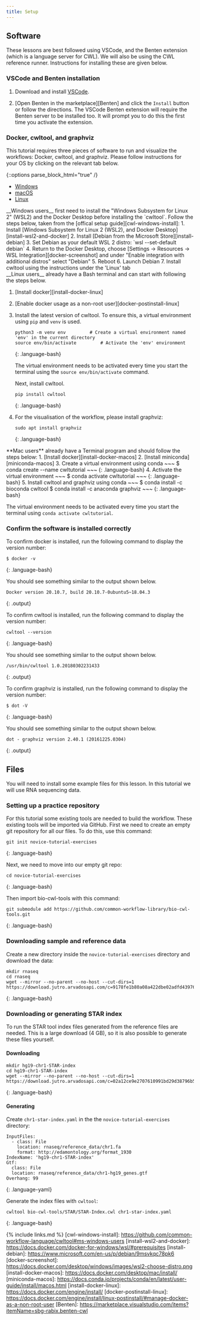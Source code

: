 ```yaml
---
title: Setup
---
```


## Software

These lessons are best followed using VSCode, and the Benten extension (which is a language server for CWL). We will also be using the CWL reference runner. Instructions for installing these are given below.

### VSCode and Benten installation

1. Download and install [VSCode](https://code.visualstudio.com/).

2. [Open Benten in the marketplace][Benten] and click the `Install` button or follow the directions.
   The VSCode Benten extension will require the Benten server to be installed too.
   It will prompt you to do this the first time you activate the extension.


### Docker, cwltool, and graphviz
This tutorial requires three pieces of software to run and visualize the workflows: Docker, cwltool, and graphviz.
Please follow instructions for your OS by clicking on the relevant tab below.

{::options parse_block_html="true" /}
<div>
<ul class="nav nav-tabs nav-justified" role="tablist">
<li role="presentation" class="active"><a data-os="windows" href="#windows" aria-controls="Windows"
role="tab" data-toggle="tab">Windows</a></li>
<li role="presentation"><a data-os="macos" href="#macos" aria-controls="macOS" role="tab"
data-toggle="tab">macOS</a></li>
<li role="presentation"><a data-os="linux" href="#linux" aria-controls="Linux" role="tab"
data-toggle="tab">Linux</a></li>
</ul>

<div class="tab-content">
<article role="tabpanel" class="tab-pane active" id="windows">
__Windows users__ first need to install the "Windows Subsystem for Linux 2" (WSL2) and the Docker Desktop before installing the `cwltool`.
Follow the steps below, taken from the [offical setup guide][cwl-windows-install]:
1. Install [Windows Subsystem for Linux 2 (WSL2), and Docker Desktop][install-wsl2-and-docker]
2. Install [Debian from the Microsoft Store][install-debian]
3. Set Debian as your default WSL 2 distro: `wsl --set-default debian`
4. Return to the Docker Desktop, choose [Settings → Resources → WSL Integration][docker-screenshot] and under "Enable integration with additional distros" select "Debian"
5. Reboot
6. Launch Debian
7. Install cwltool using the instructions under the 'Linux' tab
</article>

<article role="tabpanel" class="tab-pane" id="linux">
__Linux users__ already have a Bash terminal and can start with following the steps below.

1. [Install docker][install-docker-linux]
2. [Enable docker usage as a non-root user][docker-postinstall-linux]
3. Install the latest version of cwltool. To ensure this, a virtual environment using `pip` and `venv` is used.
    ~~~
    python3 -m venv env			# Create a virtual environment named 'env' in the current directory
    source env/bin/activate			# Activate the 'env' environment
    ~~~
    {: .language-bash}

    The virtual environment needs to be activated every time you start the terminal using the `source env/bin/activate` command.

    Next, install cwltool.

    ~~~
    pip install cwltool
    ~~~
    {: .language-bash}

4.  For the visualisation of the workflow, please install graphviz:
    ~~~
    sudo apt install graphviz
    ~~~
    {: .language-bash}

</article>

<article role="tabpanel" class="tab-pane" id="macos">
**Mac users** already have a Terminal program and should follow the steps below:
1. [Install docker][install-docker-macos]
2. [Install miniconda][miniconda-macos]
3. Create a virtual environment using conda
    ~~~
    $ conda create --name cwltutorial
    ~~~
    {: .language-bash}
4. Activate the virtual environment
    ~~~
    $ conda activate cwltutorial
    ~~~
    {: .language-bash}
5. Install cwltool and graphviz using conda
    ~~~
    $ conda install -c bioconda cwltool
    $ conda install -c anaconda graphviz
    ~~~
    {: .language-bash}

The virtual environment needs to be activated every time you start the terminal using `conda activate cwltutorial`.
</article>
</div>
</div>

### Confirm the software is installed correctly
To confirm docker is installed, run the following command to display the version number:
~~~
$ docker -v
~~~
{: .language-bash}

You should see something similar to the output shown below.
~~~
Docker version 20.10.7, build 20.10.7-0ubuntu5~18.04.3
~~~
{: .output}

To confirm cwltool is installed, run the following command to display the version number:
~~~
cwltool --version
~~~
{: .language-bash}

You should see something similar to the output shown below.
~~~
/usr/bin/cwltool 1.0.20180302231433
~~~
{: .output}

To confirm graphviz is installed, run the following command to display the version number:
~~~
$ dot -V
~~~
{: .language-bash}

You should see something similar to the output shown below.
~~~
dot - graphviz version 2.40.1 (20161225.0304)
~~~
{: .output}


## Files

You will need to install some example files for this lesson. In this tutorial we will use RNA sequencing data.

### Setting up a practice repository
For this tutorial some existing tools are needed to build the workflow. These existing tools will be imported via GitHub.
First we need to create an empty git repository for all our files. To do this, use this command:
~~~
git init novice-tutorial-exercises
~~~
{: .language-bash}

Next, we need to move into our empty git repo:

~~~
cd novice-tutorial-exercises
~~~
{: .language-bash}

Then import bio-cwl-tools with this command:
~~~
git submodule add https://github.com/common-workflow-library/bio-cwl-tools.git
~~~
{: .language-bash}

### Downloading sample and reference data
Create a new directory inside the `novice-tutorial-exercises` directory and download the data:
~~~
mkdir rnaseq
cd rnaseq
wget --mirror --no-parent --no-host --cut-dirs=1 https://download.jutro.arvadosapi.com/c=9178fe1b80a08a422dbe02adfd439764+925/
~~~
{: .language-bash}

### Downloading or generating STAR index
To run the STAR tool index files generated from the reference files are needed.
This is a large download (4 GB), so it is also possible to generate these files yourself.

#### Downloading
~~~
mkdir hg19-chr1-STAR-index
cd hg19-chr1-STAR-index
wget --mirror --no-parent --no-host --cut-dirs=1 https://download.jutro.arvadosapi.com/c=02a12ce9e2707610991bd29d38796b57+2912/
~~~
{: .language-bash}

#### Generating
Create `chr1-star-index.yaml` in the the `novice-tutorial-exercises` directory:
~~~
InputFiles:
  - class: File
    location: rnaseq/reference_data/chr1.fa
    format: http://edamontology.org/format_1930
IndexName: 'hg19-chr1-STAR-index'
Gtf:
  class: File
  location: rnaseq/reference_data/chr1-hg19_genes.gtf
Overhang: 99
~~~
{: .language-yaml}

Generate the index files with `cwltool`:
~~~
cwltool bio-cwl-tools/STAR/STAR-Index.cwl chr1-star-index.yaml
~~~
{: .language-bash}

{% include links.md %}
[cwl-windows-install]: https://github.com/common-workflow-language/cwltool#ms-windows-users
[install-wsl2-and-docker]: https://docs.docker.com/docker-for-windows/wsl/#prerequisites
[install-debian]: https://www.microsoft.com/en-us/p/debian/9msvkqc78pk6
[docker-screenshot]: https://docs.docker.com/desktop/windows/images/wsl2-choose-distro.png
[install-docker-macos]: https://docs.docker.com/desktop/mac/install/
[miniconda-macos]: https://docs.conda.io/projects/conda/en/latest/user-guide/install/macos.html
[install-docker-linux]: https://docs.docker.com/engine/install/
[docker-postinstall-linux]: https://docs.docker.com/engine/install/linux-postinstall/#manage-docker-as-a-non-root-user
[Benten]: https://marketplace.visualstudio.com/items?itemName=sbg-rabix.benten-cwl
